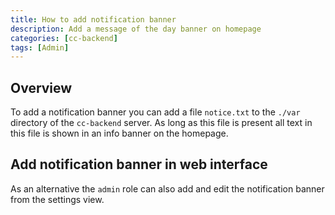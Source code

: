 ```yaml
---
title: How to add notification banner
description: Add a message of the day banner on homepage
categories: [cc-backend]
tags: [Admin]
---
```


## Overview

To add a notification banner you can add a file `notice.txt` to the `./var`
directory of the `cc-backend` server. As long as this file is present all text
in this file is shown in an info banner on the homepage.

## Add notification banner in web interface

As an alternative the `admin` role can also add and edit the notification banner
from the settings view.
